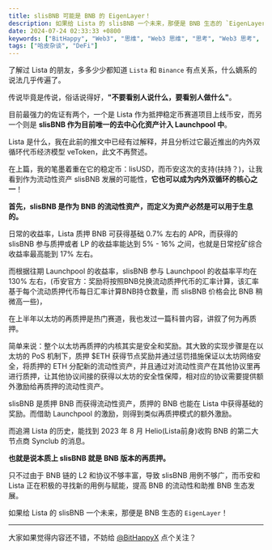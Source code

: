 ```yaml
--- 
title: slisBNB 可能是 BNB 的 EigenLayer！
description: 如果给 Lista 的 slisBNB 一个未来，那便是 BNB 生态的 `EigenLayer`！
date: 2024-07-24 02:33:33 +0800
keywords: ["BitHappy", "Web3", "思维", "Web3 思维", "思考", "Web3 思考", "深度", "Web3 深度", "资料", "Web3 资料", "知识库", "Web3 知识库", "DeFi", "Binance", "稳定币", "EigenLayer", "再质押", "LISTA"]
tags: ["哈皮杂谈", "DeFi"]
---
```

了解过 Lista 的朋友，多多少少都知道 `Lista` 和 `Binance` 有点关系，什么嫡系的说法几乎传遍了。

传说毕竟是传说，俗话说得好，**"不要看别人说什么，要看别人做什么"**。

目前最强力的佐证有两个，一个是 Lista 作为抵押稳定币赛道项目上线币安，而另一个则是 **slisBNB 作为目前唯一的去中心化资产计入 Launchpool 中**。

Lista 是什么，我在此前的推文中已经有过解释，并且分析过它最近推出的内外双循环代币经济模型 veToken，此文不再赘述。

在上篇，我的笔墨着重在它的稳定币：lisUSD，而币安这次的支持(扶持？)，让我看到作为流动性资产 slisBNB 发展的可能性，**它也可以成为内外双循环的核心之一**！

**首先，slisBNB 是作为 BNB 的流动性资产，而定义为资产必然是可以用于生息的。**

日常的收益率，Lista 质押 BNB 可获得基础 0.7% 左右的 APR，而获得的 slisBNB 参与质押或者 LP 的收益率能达到 5% - 16% 之间，也就是日常挖矿综合收益率最高能到 17% 左右。

而根据往期 Launchpool 的收益率，slisBNB 参与 Launchpool 的收益率平均在 130% 左右，(币安官方：奖励将按照BNB兑换流动质押代币的汇率计算，该汇率基于每个流动质押代币每日汇率计算BNB持仓数量，而 slisBNB 价格会比 BNB 稍微高一些)，

在上半年以太坊的再质押是热门赛道，我也发过一篇科普内容，讲叙了何为再质押。

简单来说：整个以太坊再质押的内核其实是安全和奖励。其大致的实现步骤是在以太坊的 PoS 机制下，质押 $ETH 获得节点奖励并通过惩罚措施保证以太坊网络安全，将质押的 ETH 分配新的流动性资产，并且通过对流动性资产在其他协议里再进行质押，让其他协议间接的获得以太坊的安全性保障，相对应的协议需要提供额外激励给再质押的流动性资产。

slisBNB 是质押 BNB 而获得流动性资产，质押的 BNB 也能在 Lista 中获得基础的奖励。而借助 Launchpool 的激励，则得到类似再质押模式的额外激励。

而追溯 Lista 的历史，能找到 2023 年 8 月 Helio(Lista前身)收购 BNB 的第二大节点商 Synclub 的消息。

**也就是说本质上 slisBNB 就是 BNB 版本的再质押。**

只不过由于 BNB 链的 L2 和协议不够丰富，导致 slisBNB 用例不够广，而币安和 Lista 正在积极的寻找新的用例与赋能，提高 BNB 的流动性和助推 BNB 生态发展。

如果给 Lista 的 slisBNB 一个未来，那便是 BNB 生态的 `EigenLayer`！

---

大家如果觉得内容还不错，不妨给 [@BitHappyX](https://x.com/intent/follow?screen_name=BitHappyX) 点个关注？
